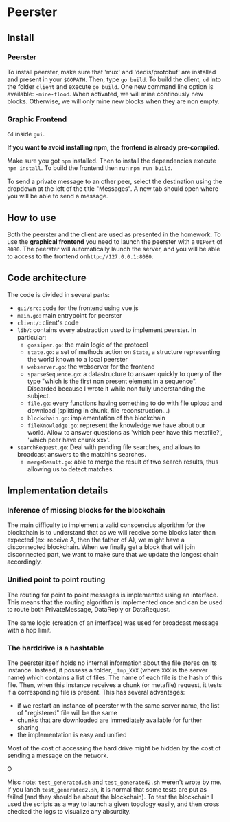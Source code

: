 # Peerster 


## Install

### Peerster

To install peerster, make sure that 'mux' and 'dedis/protobuf' are installed and present in your `$GOPATH`. Then, type `go build`. To build the client, `cd` into the folder `client` and execute `go build`.
One new command line option is available: `-mine-flood`. When activated, we will mine continously new blocks. Otherwise, we will only mine new blocks when they are non empty.

### Graphic Frontend

`Cd` inside `gui`.

**If you want to avoid installing npm, the frontend is already pre-compiled.**

Make sure you got `npm` installed. Then to install the dependencies execute `npm install`. To build the frontend then run `npm run build`.

To send a private message to an other peer, select the destination using the dropdown at the left of the title "Messages". A new tab should open where you will be able to send a message.

## How to use

Both the peerster and the client are used as presented in the homework.
To use the **graphical frontend** you need to launch the peerster with a `UIPort` of `8080`. The peerster will automatically launch the server, and you will be able to access to the frontend on`http://127.0.0.1:8080`.


## Code architecture

The code is divided in several parts:

- `gui/src`: code for the frontend using vue.js
- `main.go`: main entrypoint for peerster
- `client/`: client's code
- `lib/`: contains every abstraction used to implement peerster. In particular:
    - `gossiper.go`: the main logic of the protocol
    * `state.go`: a set of methods action on `State`, a structure representing the world known to a local peerster
    - `webserver.go`: the webserver for the frontend
    - `sparseSequence.go`: a datastructure to answer quickly to query of the type "which is the first non present element in a sequence". Discarded because I wrote it while non fully understanding the subject.
    - `file.go`: every functions having something to do with file upload and download (splitting in chunk, file reconstruction...)
    - `blockchain.go`: implementation of the blockchain
    - `fileKnowledge.go`: represent the knowledge we have about our world. Allow to answer questions as 'which peer have this metafile?', 'which peer have chunk xxx'.
- `searchRequest.go`: Deal with pending file searches, and allows to broadcast answers to the matchins searches.
    - `mergeResult.go`: able to merge the result of two search results, thus allowing us to detect matches.


## Implementation details

### Inference of missing blocks for the blockchain

The main difficulty to implement a valid conscencius algorithm for the blockchain is to understand that as we will receive some blocks later than expected (ex: receive A, then the father of A), we might have a disconnected blockchain. When we finally get a block that will join disconnected part, we want to make sure that we update the longest chain accordingly.

### Unified point to point routing

The routing for point to point messages is implemented using an interface. This means that the routing algorithm is implemented once and can be used to route both PrivateMessage, DataReply or DataRequest.

The same logic (creation of an interface) was used for broadcast message with a hop limit.

### The harddrive is a hashtable

The peerster itself holds no internal information about the file stores on its instance. Instead, it possess a folder, `_tmp_XXX` (where `XXX` is the server name) which contains a list of files. The name of each file is the hash of this file. Then, when this instance receives a chunk (or metafile) request, it tests if a corresponding file is present. This has several advantages:
- if we restart an instance of peerster with the same server name, the list of "registered" file will be the same
- chunks that are downloaded are immediately available for further sharing
- the implementation is easy and unified

Most of the cost of accessing the hard drive might be hidden by the cost of sending a message on the network.

O

Misc note: `test_generated.sh` and `test_generated2.sh` weren't wrote by me. If you lanch `test_generated2.sh`, it is normal that some tests are put as failed (and they should be about the blockchain). To test the blockchain I used the scripts as a way to launch a given topology easily, and then cross checked the logs to visualize any absurdity. 
